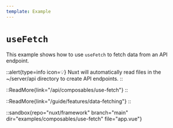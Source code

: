 ```yaml
---
template: Example
---
```


# `useFetch`

This example shows how to use `useFetch` to fetch data from an API endpoint.

::alert{type=info icon=💡}
Nuxt will automatically read files in the ~/server/api directory to create API endpoints.
::

::ReadMore{link="/api/composables/use-fetch"}
::

::ReadMore{link="/guide/features/data-fetching"}
::

::sandbox{repo="nuxt/framework" branch="main" dir="examples/composables/use-fetch" file="app.vue"}
